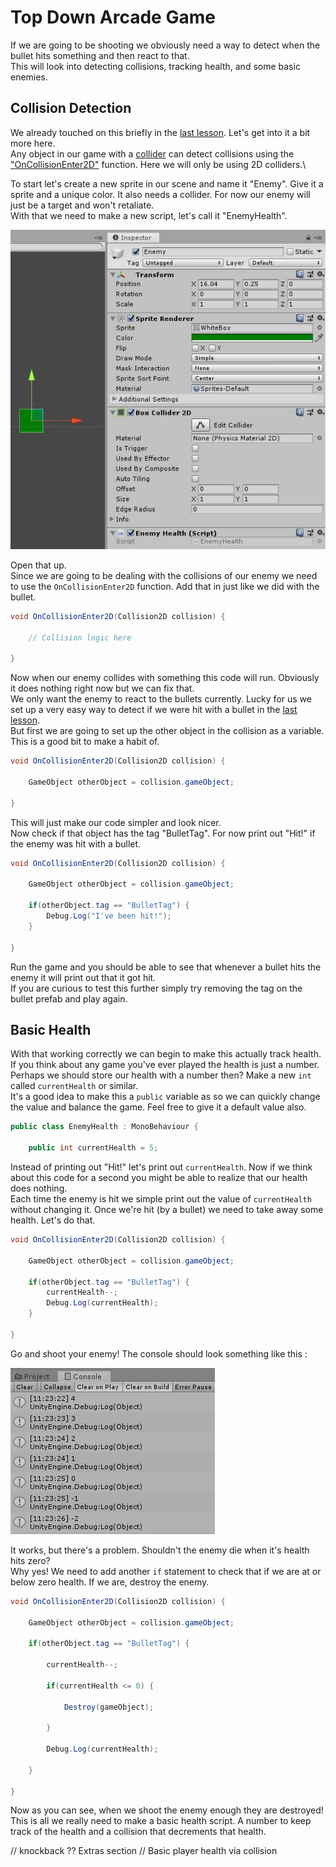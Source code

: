 # Top Down Arcade Game

If we are going to be shooting we obviously need a way to detect when the bullet hits something and then react to that.\
This will look into detecting collisions, tracking health, and some basic enemies.

## Collision Detection

We already touched on this briefly in the [last lesson](./2%20PlayerInput.md#deleting-bullets). Let's get into it a bit more here.\
Any object in our game with a [collider](https://docs.unity3d.com/Manual/Collider2D.html) can detect collisions using the ["OnCollisionEnter2D"](https://docs.unity3d.com/ScriptReference/MonoBehaviour.OnCollisionEnter2D.html) function. Here we will only be using 2D colliders.\

To start let's create a new sprite in our scene and name it "Enemy". Give it a sprite and a unique color. It also needs a collider. For now our enemy will just be a target and won't retaliate.\
With that we need to make a new script, let's call it "EnemyHealth". 

![EnemyPrefab](Images/EnemyPrefab.JPG)

Open that up.\
Since we are going to be dealing with the collisions of our enemy we need to use the `OnCollisionEnter2D` function. Add that in just like we did with the bullet.

```csharp
void OnCollisionEnter2D(Collision2D collision) {

	// Collision logic here

}
```

Now when our enemy collides with something this code will run. Obviously it does nothing right now but we can fix that.\
We only want the enemy to react to the bullets currently. Lucky for us we set up a very easy way to detect if we were hit with a bullet in the [last lesson](./2%20PlayerInput.md#deleting-bullets).\
But first we are going to set up the other object in the collision as a variable. This is a good bit to make a habit of.

```csharp
void OnCollisionEnter2D(Collision2D collision) {

	GameObject otherObject = collision.gameObject;

}
```

This will just make our code simpler and look nicer.\
Now check if that object has the tag "BulletTag". For now print out "Hit!" if the enemy was hit with a bullet.

```csharp
void OnCollisionEnter2D(Collision2D collision) {

	GameObject otherObject = collision.gameObject;

	if(otherObject.tag == "BulletTag") {
		Debug.Log("I've been hit!");
	}

}
```

Run the game and you should be able to see that whenever a bullet hits the enemy it will print out that it got hit.\
If you are curious to test this further simply try removing the tag on the bullet prefab and play again.

## Basic Health

With that working correctly we can begin to make this actually track health.\
If you think about any game you've ever played the health is just a number. Perhaps we should store our health with a number then? Make a new `int` called `currentHealth` or similar.\
It's a good idea to make this a `public` variable as so we can quickly change the value and balance the game. Feel free to give it a default value also.

```csharp
public class EnemyHealth : MonoBehaviour {

	public int currentHealth = 5;

```

Instead of printing out "Hit!" let's print out `currentHealth`. Now if we think about this code for a second you might be able to realize that our health does nothing.\
Each time the enemy is hit we simple print out the value of `currentHealth` without changing it. Once we're hit (by a bullet) we need to take away some health. Let's do that.

```csharp
void OnCollisionEnter2D(Collision2D collision) {

	GameObject otherObject = collision.gameObject;

	if(otherObject.tag == "BulletTag") {
		currentHealth--;
		Debug.Log(currentHealth);
	}

}
```

Go and shoot your enemy! The console should look something like this :

![DecrementingHealth](Images/DecrementingHealth.JPG)

It works, but there's a problem. Shouldn't the enemy die when it's health hits zero?\
Why yes! We need to add another `if` statement to check that if we are at or below zero health. If we are, destroy the enemy.

```csharp
void OnCollisionEnter2D(Collision2D collision) {

	GameObject otherObject = collision.gameObject;

	if(otherObject.tag == "BulletTag") {

		currentHealth--;

		if(currentHealth <= 0) {

			Destroy(gameObject);

		}

		Debug.Log(currentHealth);

	}

}
```

Now as you can see, when we shoot the enemy enough they are destroyed! This is all we really need to make a basic health script. A number to keep track of the health and a collision that decrements that health.

// knockback ?? Extras section
// Basic player health via collision

